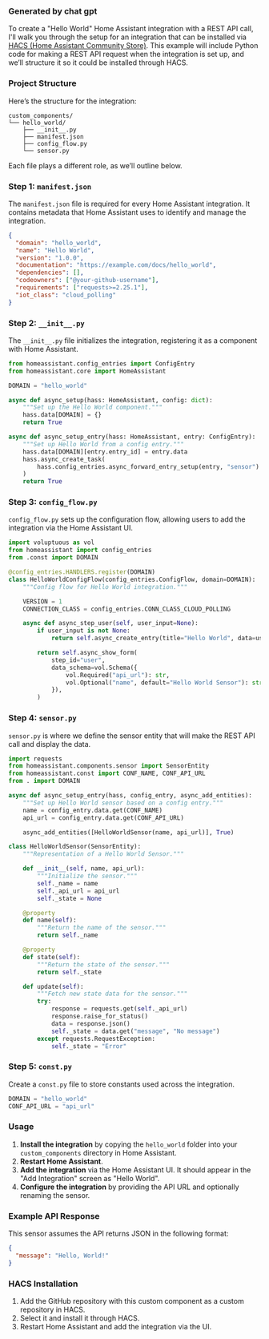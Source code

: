 ### Generated by chat gpt

To create a "Hello World" Home Assistant integration with a REST API call, I'll walk you through the setup for an integration that can be installed via [HACS (Home Assistant Community Store)](https://hacs.xyz/). This example will include Python code for making a REST API request when the integration is set up, and we’ll structure it so it could be installed through HACS.

### Project Structure

Here’s the structure for the integration:

```plaintext
custom_components/
└── hello_world/
    ├── __init__.py
    ├── manifest.json
    ├── config_flow.py
    └── sensor.py
```

Each file plays a different role, as we’ll outline below.

### Step 1: `manifest.json`

The `manifest.json` file is required for every Home Assistant integration. It contains metadata that Home Assistant uses to identify and manage the integration.

```json
{
  "domain": "hello_world",
  "name": "Hello World",
  "version": "1.0.0",
  "documentation": "https://example.com/docs/hello_world",
  "dependencies": [],
  "codeowners": ["@your-github-username"],
  "requirements": ["requests>=2.25.1"],
  "iot_class": "cloud_polling"
}
```

### Step 2: `__init__.py`

The `__init__.py` file initializes the integration, registering it as a component with Home Assistant.

```python
from homeassistant.config_entries import ConfigEntry
from homeassistant.core import HomeAssistant

DOMAIN = "hello_world"

async def async_setup(hass: HomeAssistant, config: dict):
    """Set up the Hello World component."""
    hass.data[DOMAIN] = {}
    return True

async def async_setup_entry(hass: HomeAssistant, entry: ConfigEntry):
    """Set up Hello World from a config entry."""
    hass.data[DOMAIN][entry.entry_id] = entry.data
    hass.async_create_task(
        hass.config_entries.async_forward_entry_setup(entry, "sensor")
    )
    return True
```

### Step 3: `config_flow.py`

`config_flow.py` sets up the configuration flow, allowing users to add the integration via the Home Assistant UI.

```python
import voluptuous as vol
from homeassistant import config_entries
from .const import DOMAIN

@config_entries.HANDLERS.register(DOMAIN)
class HelloWorldConfigFlow(config_entries.ConfigFlow, domain=DOMAIN):
    """Config flow for Hello World integration."""

    VERSION = 1
    CONNECTION_CLASS = config_entries.CONN_CLASS_CLOUD_POLLING

    async def async_step_user(self, user_input=None):
        if user_input is not None:
            return self.async_create_entry(title="Hello World", data=user_input)

        return self.async_show_form(
            step_id="user",
            data_schema=vol.Schema({
                vol.Required("api_url"): str,
                vol.Optional("name", default="Hello World Sensor"): str,
            }),
        )
```

### Step 4: `sensor.py`

`sensor.py` is where we define the sensor entity that will make the REST API call and display the data.

```python
import requests
from homeassistant.components.sensor import SensorEntity
from homeassistant.const import CONF_NAME, CONF_API_URL
from . import DOMAIN

async def async_setup_entry(hass, config_entry, async_add_entities):
    """Set up Hello World sensor based on a config entry."""
    name = config_entry.data.get(CONF_NAME)
    api_url = config_entry.data.get(CONF_API_URL)

    async_add_entities([HelloWorldSensor(name, api_url)], True)

class HelloWorldSensor(SensorEntity):
    """Representation of a Hello World Sensor."""

    def __init__(self, name, api_url):
        """Initialize the sensor."""
        self._name = name
        self._api_url = api_url
        self._state = None

    @property
    def name(self):
        """Return the name of the sensor."""
        return self._name

    @property
    def state(self):
        """Return the state of the sensor."""
        return self._state

    def update(self):
        """Fetch new state data for the sensor."""
        try:
            response = requests.get(self._api_url)
            response.raise_for_status()
            data = response.json()
            self._state = data.get("message", "No message")
        except requests.RequestException:
            self._state = "Error"
```

### Step 5: `const.py`

Create a `const.py` file to store constants used across the integration.

```python
DOMAIN = "hello_world"
CONF_API_URL = "api_url"
```

### Usage

1. **Install the integration** by copying the `hello_world` folder into your `custom_components` directory in Home Assistant.
2. **Restart Home Assistant**.
3. **Add the integration** via the Home Assistant UI. It should appear in the "Add Integration" screen as "Hello World".
4. **Configure the integration** by providing the API URL and optionally renaming the sensor.

### Example API Response

This sensor assumes the API returns JSON in the following format:

```json
{
  "message": "Hello, World!"
}
```

### HACS Installation

1. Add the GitHub repository with this custom component as a custom repository in HACS.
2. Select it and install it through HACS.
3. Restart Home Assistant and add the integration via the UI.